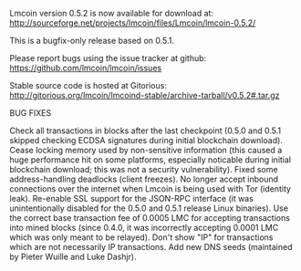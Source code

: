 Lmcoin version 0.5.2 is now available for download at:
http://sourceforge.net/projects/lmcoin/files/Lmcoin/lmcoin-0.5.2/

This is a bugfix-only release based on 0.5.1.

Please report bugs using the issue tracker at github:
https://github.com/lmcoin/lmcoin/issues

Stable source code is hosted at Gitorious:
http://gitorious.org/lmcoin/lmcoind-stable/archive-tarball/v0.5.2#.tar.gz

BUG FIXES

Check all transactions in blocks after the last checkpoint (0.5.0 and 0.5.1 skipped checking ECDSA signatures during initial blockchain download).
Cease locking memory used by non-sensitive information (this caused a huge performance hit on some platforms, especially noticable during initial blockchain download; this was
not a security vulnerability).
Fixed some address-handling deadlocks (client freezes).
No longer accept inbound connections over the internet when Lmcoin is being used with Tor (identity leak).
Re-enable SSL support for the JSON-RPC interface (it was unintentionally disabled for the 0.5.0 and 0.5.1 release Linux binaries).
Use the correct base transaction fee of 0.0005 LMC for accepting transactions into mined blocks (since 0.4.0, it was incorrectly accepting 0.0001 LMC which was only meant to be relayed).
Don't show "IP" for transactions which are not necessarily IP transactions.
Add new DNS seeds (maintained by Pieter Wuille and Luke Dashjr).
